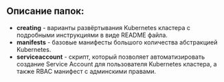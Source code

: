 ## Описание папок:
- **creating** - варианты развёртывания Kubernetes кластера с подробными инструкциями в виде README файла.
- **manifests** - базовые манифесты большого количества абстракцией Kubernetes.
- **serviceaccount** - скрипт, который позволяет автоматизировать создание Service Account для пользователя Kubernetes кластера, а также RBAC манифест с админскими правами.
